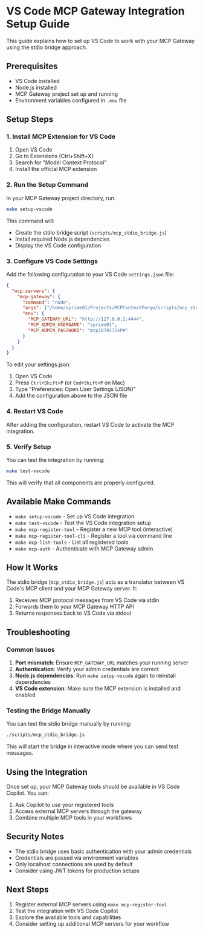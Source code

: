 # VS Code MCP Gateway Integration Setup Guide

This guide explains how to set up VS Code to work with your MCP Gateway using the stdio bridge approach.

## Prerequisites

- VS Code installed
- Node.js installed
- MCP Gateway project set up and running
- Environment variables configured in `.env` file

## Setup Steps

### 1. Install MCP Extension for VS Code

1. Open VS Code
2. Go to Extensions (Ctrl+Shift+X)
3. Search for "Model Context Protocol"
4. Install the official MCP extension

### 2. Run the Setup Command

In your MCP Gateway project directory, run:

```bash
make setup-vscode
```

This command will:
- Create the stdio bridge script (`scripts/mcp_stdio_bridge.js`)
- Install required Node.js dependencies
- Display the VS Code configuration

### 3. Configure VS Code Settings

Add the following configuration to your VS Code `settings.json` file:

```json
{
  "mcp.servers": {
    "mcp-gateway": {
      "command": "node",
      "args": ["/home/sprime01/Projects/MCPContextForge/scripts/mcp_stdio_bridge.js"],
      "env": {
        "MCP_GATEWAY_URL": "http://127.0.0.1:4444",
        "MCP_ADMIN_USERNAME": "sprime01",
        "MCP_ADMIN_PASSWORD": "mcp1870171sP#"
      }
    }
  }
}
```

To edit your settings.json:
1. Open VS Code
2. Press `Ctrl+Shift+P` (or `Cmd+Shift+P` on Mac)
3. Type "Preferences: Open User Settings (JSON)"
4. Add the configuration above to the JSON file

### 4. Restart VS Code

After adding the configuration, restart VS Code to activate the MCP integration.

### 5. Verify Setup

You can test the integration by running:

```bash
make test-vscode
```

This will verify that all components are properly configured.

## Available Make Commands

- `make setup-vscode` - Set up VS Code integration
- `make test-vscode` - Test the VS Code integration setup
- `make mcp-register-tool` - Register a new MCP tool (interactive)
- `make mcp-register-tool-cli` - Register a tool via command line
- `make mcp-list-tools` - List all registered tools
- `make mcp-auth` - Authenticate with MCP Gateway admin

## How It Works

The stdio bridge (`mcp_stdio_bridge.js`) acts as a translator between VS Code's MCP client and your MCP Gateway server. It:

1. Receives MCP protocol messages from VS Code via stdin
2. Forwards them to your MCP Gateway HTTP API
3. Returns responses back to VS Code via stdout

## Troubleshooting

### Common Issues

1. **Port mismatch**: Ensure `MCP_GATEWAY_URL` matches your running server
2. **Authentication**: Verify your admin credentials are correct
3. **Node.js dependencies**: Run `make setup-vscode` again to reinstall dependencies
4. **VS Code extension**: Make sure the MCP extension is installed and enabled

### Testing the Bridge Manually

You can test the stdio bridge manually by running:

```bash
./scripts/mcp_stdio_bridge.js
```

This will start the bridge in interactive mode where you can send test messages.

## Using the Integration

Once set up, your MCP Gateway tools should be available in VS Code Copilot. You can:

1. Ask Copilot to use your registered tools
2. Access external MCP servers through the gateway
3. Combine multiple MCP tools in your workflows

## Security Notes

- The stdio bridge uses basic authentication with your admin credentials
- Credentials are passed via environment variables
- Only localhost connections are used by default
- Consider using JWT tokens for production setups

## Next Steps

1. Register external MCP servers using `make mcp-register-tool`
2. Test the integration with VS Code Copilot
3. Explore the available tools and capabilities
4. Consider setting up additional MCP servers for your workflow
